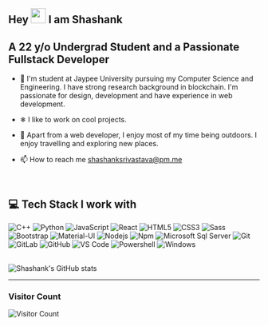    ## Hey <img src=https://user-images.githubusercontent.com/44526306/115236026-7ea64b00-a138-11eb-8cc3-6b5edf38ae2b.gif width="30px"> I am Shashank
   ## A 22 y/o Undergrad Student and a Passionate Fullstack Developer
  


- 🔭  I'm student at Jaypee University pursuing my Computer Science and Engineering. I have strong research background in blockchain.
       I'm passionate for design, development and have experience in web development. 
- ❄   I like to work on cool projects.
       
- 🎒   Apart from a web developer, I enjoy most of my time being outdoors. 
       I enjoy travelling and exploring new places.
       
- 📫   How to reach me shashanksrivastava@pm.me



<br>
<h2> 💻 Tech Stack I work with </h2>

![C++](http://img.shields.io/badge/-C++-A8B9CC?style=flat-square&logo=c&logoColor=ffffff)
![Python](http://img.shields.io/badge/-Python-3776AB?style=flat-square&logo=python&logoColor=ffffff)
![JavaScript](https://img.shields.io/badge/-JavaScript-%23F7DF1C?style=flat-square&logo=javascript&logoColor=000000&labelColor=%23F7DF1C&color=%23FFCE5A)
![React](https://img.shields.io/badge/-React-61DAFB?style=flat-square&logo=react&logoColor=ffffff)
![HTML5](https://img.shields.io/badge/-HTML5-%23E44D27?style=flat-square&logo=html5&logoColor=ffffff)
![CSS3](https://img.shields.io/badge/-CSS3-%231572B6?style=flat-square&logo=css3)
![Sass](https://img.shields.io/badge/-Sass-%23CC6699?style=flat-square&logo=sass&logoColor=ffffff)
![Bootstrap](https://img.shields.io/badge/-Bootstrap-563D7C?style=flat-square&logo=Bootstrap)
![Material-UI](https://img.shields.io/badge/-Material%E2%80%93UI-0081CB?style=flat-square&logo=material-ui)
![Nodejs](https://img.shields.io/badge/-Nodejs-339933?style=flat-square&logo=Node.js&logoColor=ffffff)
![Npm](https://img.shields.io/badge/-npm-CB3837?style=flat-square&logo=npm)
![Microsoft Sql Server](https://img.shields.io/badge/-Sql%20Server-CC2927?style=flat-square&logo=microsoft-sql-server&logoColor=ffffff)
![Git](https://img.shields.io/badge/-Git-%23F05032?style=flat-square&logo=git&logoColor=%23ffffff)
![GitLab](https://img.shields.io/badge/-GitLab-FCA121?style=flat-square&logo=gitlab)
![GitHub](https://img.shields.io/badge/-GitHub-181717?style=flat-square&logo=github)
![VS Code](http://img.shields.io/badge/-VS%20Code-007ACC?style=flat-square&logo=visual-studio-code&logoColor=ffffff)
![Powershell](http://img.shields.io/badge/-Powershell-5391FE?style=flat-square&logo=powershell&logoColor=ffffff)
![Windows](http://img.shields.io/badge/-Windows-0078D6?style=flat-square&logo=windows&logoColor=ffffff)
<br><br>


![Shashank's GitHub stats](https://github-readme-stats.vercel.app/api?username=shashankcoc&show_icons=true&theme=tokyonight)

<hr>

### Visitor Count 
  ![Visitor Count](https://profile-counter.glitch.me/{shashankcoc}/count.svg)
